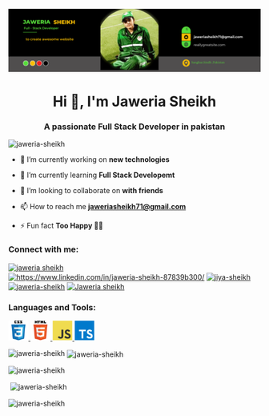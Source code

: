 ![logo](https://github.com/JAWERIA-SHEIKH9898/JAWERIA-SHEIKH/blob/main/jweriagit.png)
<h1 align="center">Hi 👋, I'm Jaweria Sheikh</h1>
<h3 align="center">A passionate Full Stack Developer in pakistan</h3>

<p align="left"> <img src="https://komarev.com/ghpvc/?username=jaweria-sheikh&label=Profile%20views&color=0e75b6&style=flat" alt="jaweria-sheikh" /> </p>

- 🔭 I’m currently working on **new technologies**

- 🌱 I’m currently learning **Full Stack Developemt**

- 👯 I’m looking to collaborate on **with friends**

- 📫 How to reach me **jaweriasheikh71@gmail.com**

- ⚡ Fun fact **Too Happy 🎉😊**

<h3 align="left">Connect with me:</h3>
<p align="left">
<a href="https://twitter.com/jaweria sheikh" target="blank"><img align="center" src="https://raw.githubusercontent.com/rahuldkjain/github-profile-readme-generator/master/src/images/icons/Social/twitter.svg" alt="jaweria sheikh" height="30" width="40" /></a>
<a href="https://linkedin.com/in/https://www.linkedin.com/in/jaweria-sheikh-87839b300/" target="blank"><img align="center" src="https://raw.githubusercontent.com/rahuldkjain/github-profile-readme-generator/master/src/images/icons/Social/linked-in-alt.svg" alt="https://www.linkedin.com/in/jaweria-sheikh-87839b300/" height="30" width="40" /></a>
<a href="https://fb.com/jiya-sheikh" target="blank"><img align="center" src="https://raw.githubusercontent.com/rahuldkjain/github-profile-readme-generator/master/src/images/icons/Social/facebook.svg" alt="jiya-sheikh" height="30" width="40" /></a>
<a href="https://instagram.com/jaweria-sheikh" target="blank"><img align="center" src="https://raw.githubusercontent.com/rahuldkjain/github-profile-readme-generator/master/src/images/icons/Social/instagram.svg" alt="jaweria-sheikh" height="30" width="40" /></a>
<a href="https://discord.gg/Jaweria sheikh" target="blank"><img align="center" src="https://raw.githubusercontent.com/rahuldkjain/github-profile-readme-generator/master/src/images/icons/Social/discord.svg" alt="Jaweria sheikh" height="30" width="40" /></a>
</p>

<h3 align="left">Languages and Tools:</h3>
<p align="left"> <a href="https://www.w3schools.com/css/" target="_blank" rel="noreferrer"> <img src="https://raw.githubusercontent.com/devicons/devicon/master/icons/css3/css3-original-wordmark.svg" alt="css3" width="40" height="40"/> </a> <a href="https://www.w3.org/html/" target="_blank" rel="noreferrer"> <img src="https://raw.githubusercontent.com/devicons/devicon/master/icons/html5/html5-original-wordmark.svg" alt="html5" width="40" height="40"/> </a> <a href="https://developer.mozilla.org/en-US/docs/Web/JavaScript" target="_blank" rel="noreferrer"> <img src="https://raw.githubusercontent.com/devicons/devicon/master/icons/javascript/javascript-original.svg" alt="javascript" width="40" height="40"/> </a> <a href="https://www.typescriptlang.org/" target="_blank" rel="noreferrer"> <img src="https://raw.githubusercontent.com/devicons/devicon/master/icons/typescript/typescript-original.svg" alt="typescript" width="40" height="40"/> </a> </p>

<p><img align="left" src="https://github-readme-stats.vercel.app/api/top-langs?username=jaweria-sheikh&show_icons=true&locale=en&layout=compact" alt="jaweria-sheikh" /></p>

<p>&nbsp;<img align="center" src="https://github-readme-stats.vercel.app/api?username=jaweria-sheikh&show_icons=true&locale=en" alt="jaweria-sheikh" /></p>

<p><img align="center" src="https://github-readme-streak-stats.herokuapp.com/?user=jaweria-sheikh&" alt="jaweria-sheikh" /></p>


<p>&nbsp;<img align="center" src="https://github-readme-stats.vercel.app/api?username=jaweria-sheikh&show_icons=true&locale=en" alt="jaweria-sheikh" /></p>

<p><img align="center" src="https://github-readme-streak-stats.herokuapp.com/?user=jaweria-sheikh&" alt="jaweria-sheikh" /></p>

